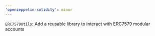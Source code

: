 ```yaml
---
'openzeppelin-solidity': minor
---
```


`ERC7579Utils`: Add a reusable library to interact with ERC7579 modular accounts
